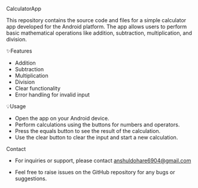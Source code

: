 CalculatorApp

This repository contains the source code and files for a simple calculator app developed for the Android platform. The app allows users to perform basic mathematical operations like addition, subtraction, multiplication, and division.

✨Features
- Addition
- Subtraction
- Multiplication
- Division
- Clear functionality
- Error handling for invalid input

💡Usage
- Open the app on your Android device.
- Perform calculations using the buttons for numbers and operators.
- Press the equals button to see the result of the calculation.
- Use the clear button to clear the input and start a new calculation.

Contact
- For inquiries or support, please contact anshuldohare6904@gmail.com

- Feel free to raise issues on the GitHub repository for any bugs or suggestions.
